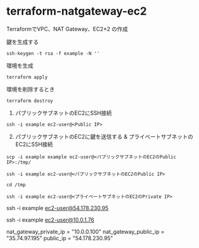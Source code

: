 # terraform-natgateway-ec2

TerraformでVPC、NAT Gateway、EC2×2 の作成

鍵を生成する
```
ssh-keygen -t rsa -f example -N ''
```

環境を生成
```
terraform apply
```

環境を削除するとき
```
terraform destroy
```

1. パブリックサブネットのEC2にSSH接続

```
ssh -i example ec2-user@<Public IP>
```

2. パブリックサブネットのEC2に鍵を送信する & プライベートサブネットのEC2にSSH接続

```
scp -i example example ec2-user@<パブリックサブネットのEC2のPublic IP>:/tmp/
```

```
ssh -i example ec2-user@<パブリックサブネットのEC2のPublic IP>
```

```
cd /tmp
```

```
ssh -i example ec2-user@<プライベートサブネットのEC2のPrivate IP>
```


ssh -i example ec2-user@54.178.230.95

ssh -i example ec2-user@10.0.1.76

nat_gateway_private_ip = "10.0.0.100"
nat_gateway_public_ip = "35.74.97.195"
public_ip = "54.178.230.95"